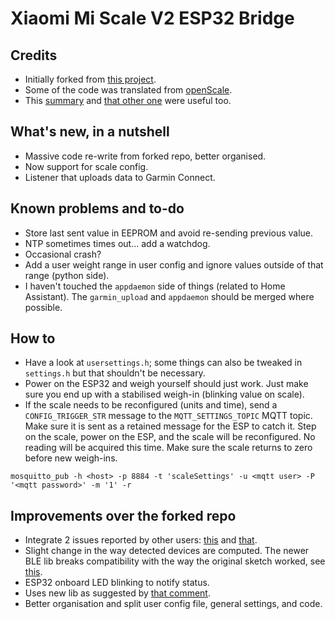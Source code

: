 # Xiaomi Mi Scale V2 ESP32 Bridge

## Credits
* Initially forked from [this project](https://github.com/rando-calrissian/esp32_xiaomi_mi_2_hass).
* Some of the code was translated from [openScale](https://github.com/oliexdev/openScale).
* This [summary](https://github.com/wiecosystem/Bluetooth/blob/master/doc/devices/huami.health.scale2.md#advertisement) and [that other one](https://github.com/wiecosystem/Bluetooth/blob/master/doc/devices/huami.health.scale2.md#advertisement) were useful too.

## What's new, in a nutshell
* Massive code re-write from forked repo, better organised.
* Now support for scale config.
* Listener that uploads data to Garmin Connect.

## Known problems and to-do
* Store last sent value in EEPROM and avoid re-sending previous value.
* NTP sometimes times out... add a watchdog.
* Occasional crash?
* Add a user weight range in user config and ignore values outside of that range (python side).
* I haven't touched the `appdaemon` side of things (related to Home Assistant). The `garmin_upload` and `appdaemon` should be merged where possible.

## How to
* Have a look at `usersettings.h`; some things can also be tweaked in `settings.h` but that shouldn't be necessary.
* Power on the ESP32 and weigh yourself should just work. Just make sure you end up with a stabilised weigh-in (blinking value on scale).
* If the scale needs to be reconfigured (units and time), send a `CONFIG_TRIGGER_STR` message to the `MQTT_SETTINGS_TOPIC` MQTT topic. Make sure it is sent as a retained message for the ESP to catch it. Step on the scale, power on the ESP, and the scale will be reconfigured. No reading will be acquired this time. Make sure the scale returns to zero before new weigh-ins.
```
mosquitto_pub -h <host> -p 8884 -t 'scaleSettings' -u <mqtt user> -P '<mqtt password>' -m '1' -r
```

## Improvements over the forked repo
* Integrate 2 issues reported by other users: [this](https://github.com/rando-calrissian/esp32_xiaomi_mi_2_hass/issues/3) and [that](https://github.com/rando-calrissian/esp32_xiaomi_mi_2_hass/pull/2/commits/02b5ce7a416f39f3d03ec222934be112e28b3e7d).
* Slight change in the way detected devices are computed. The newer BLE lib breaks compatibility with the way the original sketch worked, see [this](https://github.com/espressif/arduino-esp32/issues/4627#issuecomment-751400018).
* ESP32 onboard LED blinking to notify status.
* Uses new lib as suggested by [that comment](https://github.com/rando-calrissian/esp32_xiaomi_mi_2_hass/issues/1).
* Better organisation and split user config file, general settings, and code.
